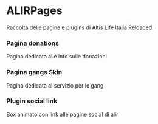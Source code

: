 # ALIRPages

Raccolta delle pagine e plugins di Altis Life Italia Reloaded

### Pagina donations

Pagina dedicata alle info sulle donazioni

### Pagina gangs Skin

Pagina dedicata al servizio per le gang

### Plugin social link

Box animato con link alle pagine social di alir
